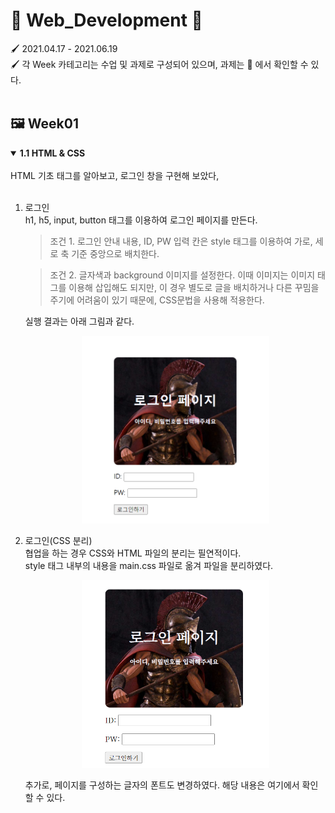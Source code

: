 # 🎨 Web_Development 🎨
🖌 2021.04.17 - 2021.06.19<br>
🖌 각 Week 카테고리는 수업 및 과제로 구성되어 있으며, 과제는 📒 에서 확인할 수 있다.<br><br>

## 🖼 Week01
<details open>
  <summary><b>1.1 HTML & CSS</b></summary><br>
  HTML 기초 태그를 알아보고, 로그인 창을 구현해 보았다,<br><br>

1. 로그인<br>
h1, h5, input, button 태그를 이용하여 로그인 페이지를 만든다.

    >조건 1. 로그인 안내 내용, ID, PW 입력 칸은 style 태그를 이용하여 가로, 세로 축 기준 중앙으로 배치한다.

    >조건 2. 글자색과 background 이미지를 설정한다. 이때 이미지는 이미지 태그를 이용해 삽입해도 되지만, 이 경우 별도로 글을 배치하거나 다른 꾸밈을 주기에 어려움이 있기 때문에, CSS문법을 사용해 적용한다.
  
    실행 결과는 아래 그림과 같다.
    <p align = center><img src = "image/login.png" alt="로그인" width = "300" height = "300"><p>

2. 로그인(CSS 분리)<br>
협업을 하는 경우 CSS와 HTML 파일의 분리는 필연적이다.<br>
    style 태그 내부의 내용을 main.css 파일로 옮겨 파일을 분리하였다.
     <p align = center><img src = "image/login_noCSS.png" alt="로그인" width = "300" height = "300"><p>

     추가로, 페이지를 구성하는 글자의 <a src="https://fonts.google.com/?subset=korean"> 폰트</a>도 변경하였다.
     해당 내용은 <a src="https://github.com/bbjoite09/SeriesD/blob/master/practice/week01/login_noCSS.html">여기</a>에서 확인할 수 있다.
</details>
